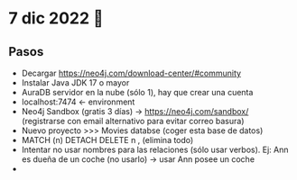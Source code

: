 # 7 dic 2022 🎄

## Pasos
- Decargar https://neo4j.com/download-center/#community
- Instalar Java JDK 17 o mayor
- AuraDB servidor en la nube (sólo 1), hay que crear una cuenta
- localhost:7474 <- environment
- Neo4j Sandbox (gratis 3 días) -> https://neo4j.com/sandbox/ (registrarse con email alternativo para evitar correo basura)
- Nuevo proyecto >>> Movies databse (coger esta base de datos)
- MATCH (n) DETACH DELETE n , (elimina todo)
- Intentar no usar nombres para las relaciones (sólo usar verbos). Ej: Ann es dueña de un coche (no usarlo) -> usar Ann posee un coche
- 